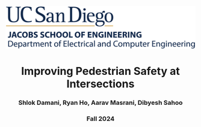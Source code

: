 ![UCSD ECE Logo](./UCSDLogo-JSOE-ElectricalandComputerEngineering-BlueGold-Web.jpg)

**<h1 style="text-align:center;"> Improving Pedestrian Safety at Intersections</h1>**
    
<h3 style="text-align:center;"> Shlok Damani, Ryan Ho, Aarav Masrani, Dibyesh Sahoo</h3>

<h3 style="text-align:center;"> Fall 2024</h3>
   


